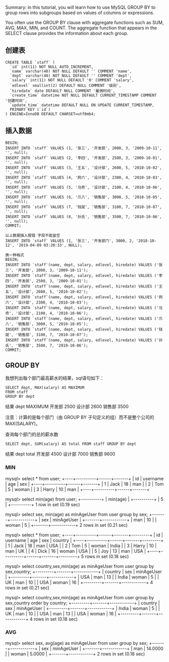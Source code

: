 Summary: in this tutorial, you will learn how to use MySQL GROUP BY to group rows into subgroups based on values of columns or expressions.

You often use the GROUP BY clause with aggregate functions such as SUM, AVG, MAX, MIN, and COUNT. The aggregate function that appears in the SELECT clause provides the information about each group. 

## 创建表
```
CREATE TABLE `staff` (
  `id` int(11) NOT NULL AUTO_INCREMENT,
  `name` varchar(40) NOT NULL DEFAULT '' COMMENT 'name',
  `dept` varchar(40) NOT NULL DEFAULT '' COMMENT 'dept',
  `salary` int(11) NOT NULL DEFAULT '0' COMMENT 'salary',
  `edlevel` smallint(2) DEFAULT NULL COMMENT '级别',
  `hiredate` date DEFAULT NULL COMMENT '雇佣时间',
  `create_time` datetime NOT NULL DEFAULT CURRENT_TIMESTAMP COMMENT '创建时间',
  `update_time` datetime DEFAULT NULL ON UPDATE CURRENT_TIMESTAMP,
  PRIMARY KEY (`id`)
) ENGINE=InnoDB DEFAULT CHARSET=utf8mb4;
```

## 插入数据
```
BEGIN;
INSERT INTO `staff` VALUES (1, '张三', '开发部', 2000, 3, '2009-10-11', '', null);
INSERT INTO `staff` VALUES (2, '李四', '开发部', 2500, 3, '2009-10-01', '', null);
INSERT INTO `staff` VALUES (3, '王五', '设计部', 2600, 5, '2010-10-02', '', null);
INSERT INTO `staff` VALUES (4, '网六', '设计部', 2300, 4, '2010-10-03', '', null);
INSERT INTO `staff` VALUES (5, '马奇', '设计部', 2100, 4, '2010-10-06', '', null);
INSERT INTO `staff` VALUES (6, '爪八', '销售部', 3000, 5, '2010-10-05', '', null);
INSERT INTO `staff` VALUES (7, '钱就', '销售部', 3100, 7, '2010-10-07', '', null);
INSERT INTO `staff` VALUES (8, '孙氏', '销售部', 3500, 7, '2010-10-06', '', null);
COMMIT;

以上数据插入报错 字段不能留空
INSERT INTO `staff` VALUES (1, '张三', '开发部门', 3000, 2, '2018-10-12', '2019-04-09 03:20:33', NULL);

换一种格式
BEGIN;
INSERT INTO `staff`(name, dept, salary, edlevel, hiredate) VALUES ('张三', '开发部', 2000, 3, '2009-10-11');
INSERT INTO `staff`(name, dept, salary, edlevel, hiredate) VALUES ('李四', '开发部', 2500, 3, '2009-10-01');
INSERT INTO `staff`(name, dept, salary, edlevel, hiredate) VALUES ('王五', '设计部', 2600, 5, '2010-10-02');
INSERT INTO `staff`(name, dept, salary, edlevel, hiredate) VALUES ('网六', '设计部', 2300, 4, '2010-10-03');
INSERT INTO `staff`(name, dept, salary, edlevel, hiredate) VALUES ('马奇', '设计部', 2100, 4, '2010-10-06');
INSERT INTO `staff`(name, dept, salary, edlevel, hiredate) VALUES ('爪八', '销售部', 3000, 5, '2010-10-05');
INSERT INTO `staff`(name, dept, salary, edlevel, hiredate) VALUES ('钱就', '销售部', 3100, 7, '2010-10-07');
INSERT INTO `staff`(name, dept, salary, edlevel, hiredate) VALUES ('孙氏', '销售部', 3500, 7, '2010-10-06');
COMMIT;
```

## GROUP BY
我想列出每个部门最高薪水的结果，sql语句如下：
```
SELECT dept, MAX(salary) AS MAXIMUM
FROM staff
GROUP BY dept
```
结果
dept	MAXIMUM
开发部	2500
设计部	2600
销售部	3500

注意：计算的是每个部门（由 GROUP BY 子句定义的组）而不是整个公司的 MAX(SALARY)。

查询每个部门的总的薪水数
```
SELECT dept, SUM(salary) AS total FROM staff GROUP BY dept 
```
结果
dept	total
开发部	4500
设计部	7000
销售部	9600

### MIN
mysql> select * from user;
+----+----------+------+-------+
| id | username | age  | sex   |
+----+----------+------+-------+
|  1 | Jack     |   18 | man   |
|  2 | Tom      |    5 | woman |
|  3 | Harry    |   10 | man   |
+----+----------+------+-------+

mysql> select min(age) from user;
+----------+
| min(age) |
+----------+
|        5 |
+----------+
1 row in set (0.19 sec)

mysql> select sex, min(age) as minAgeUser from user group by sex;
+-------+------------+
| sex   | minAgeUser |
+-------+------------+
| man   |         10 |
| woman |          5 |
+-------+------------+
2 rows in set (0.21 sec)


mysql> select * from user;
+----+----------+------+-------+---------+
| id | username | age  | sex   | country |
+----+----------+------+-------+---------+
|  1 | Jack     |   18 | man   | USA     |
|  2 | Tom      |    5 | woman | India   |
|  3 | Harry    |   10 | man   | UK      |
|  4 | Dick     |   16 | woman | USA     |
|  5 | Joy      |   13 | man   | USA     |
+----+----------+------+-------+---------+
5 rows in set (0.18 sec)

mysql> select country,sex,min(age) as minAgeUser from user group by sex,country;
+---------+-------+------------+
| country | sex   | minAgeUser |
+---------+-------+------------+
| USA     | man   |         13 |
| India   | woman |          5 |
| UK      | man   |         10 |
| USA     | woman |         16 |
+---------+-------+------------+
4 rows in set (0.21 sec)

mysql> select country,sex,min(age) as minAgeUser from user group by sex,country order by country;
+---------+-------+------------+
| country | sex   | minAgeUser |
+---------+-------+------------+
| India   | woman |          5 |
| UK      | man   |         10 |
| USA     | man   |         13 |
| USA     | woman |         16 |
+---------+-------+------------+
4 rows in set (0.18 sec)

### AVG
mysql> select sex, avg(age) as minAgeUser from user group by sex;
+-------+------------+
| sex   | minAgeUser |
+-------+------------+
| man   |    14.0000 |
| woman |     5.0000 |
+-------+------------+
2 rows in set (0.18 sec)